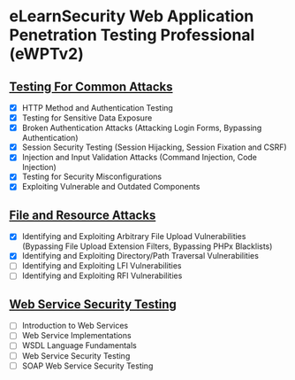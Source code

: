 # eLearnSecurity Web Application Penetration Testing Professional (eWPTv2)

## [Testing For Common Attacks](./testing_for_common_attacks.md)

- [x] HTTP Method and Authentication Testing
- [x] Testing for Sensitive Data Exposure
- [x] Broken Authentication Attacks (Attacking Login Forms, Bypassing Authentication)
- [x] Session Security Testing (Session Hijacking, Session Fixation and CSRF)
- [x] Injection and Input Validation Attacks (Command Injection, Code Injection)
- [x] Testing for Security Misconfigurations
- [x] Exploiting Vulnerable and Outdated Components

## [File and Resource Attacks](./file_and_resource_attacks.md)

- [x] Identifying and Exploiting Arbitrary File Upload Vulnerabilities (Bypassing File Upload Extension Filters, Bypassing PHPx Blacklists)
- [x] Identifying and Exploiting Directory/Path Traversal Vulnerabilities
- [ ] Identifying and Exploiting LFI Vulnerabilities
- [ ] Identifying and Exploiting RFI Vulnerabilities

## [Web Service Security Testing](./web_service_security_testing.md)

- [ ] Introduction to Web Services
- [ ] Web Service Implementations
- [ ] WSDL Language Fundamentals
- [ ] Web Service Security Testing
- [ ] SOAP Web Service Security Testing
